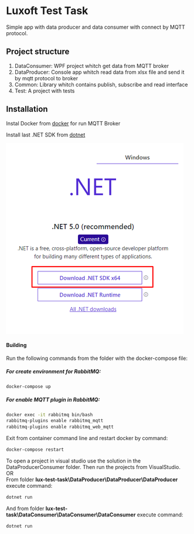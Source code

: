 # Luxoft Test Task

Simple app with data producer and data consumer with connect by MQTT protocol.

## Project structure

1. DataConsumer: WPF project whitch get data from MQTT broker
2. DataProducer: Console app whitch read data from xlsx file and send it by mqtt protocol to broker
3. Common: Library whitch contains publish, subscribe and read interface
4. Test: A project with tests

## Installation

Instal Docker from [docker] for run MQTT Broker

Install last .NET SDK from [dotnet] 

![alt text](dotnetSDK.png ".NET SDK")

#### Building

Run the following commands from the folder with the docker-compose file:
##### For create environment for RabbitMQ:
```sh
docker-compose up
```
##### For enable MQTT plugin in RabbitMQ:
```sh
docker exec -it rabbitmq bin/bash
rabbitmq-plugins enable rabbitmq_mqtt
rabbitmq-plugins enable rabbitmq_web_mqtt
```
Exit from container command line and restart docker by command:
```sh
docker-compose restart
```
To open a project in visual studio use the solution in the DataProducerConsumer folder. Then run the projects from VisualStudio.  
OR  
From folder **lux-test-task\DataProducer\DataProducer\DataProducer** execute command:
```sh
dotnet run
```
And from folder **lux-test-task\DataConsumer\DataConsumer\DataConsumer** execute command:
```sh
dotnet run
```

   [dotnet]: <https://dotnet.microsoft.com/download>
   [docker]: <https://www.docker.com/products/docker-desktop>
